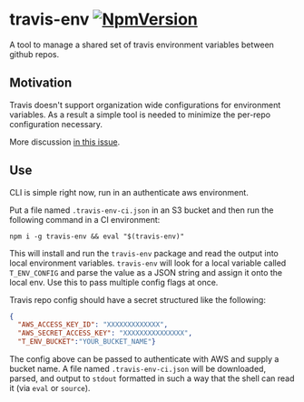 # travis-env [![NpmVersion](https://img.shields.io/npm/v/travis-env.svg)](https://www.npmjs.com/package/travis-env)

A tool to manage a shared set of travis environment variables between github repos.

## Motivation

Travis doesn't support organization wide configurations for environment variables. As a result a simple tool is needed to minimize the per-repo configuration necessary.

More discussion [in this issue](https://github.com/travis-ci/travis-ci/issues/2069).

## Use

CLI is simple right now, run in an authenticate aws environment.

Put a file named `.travis-env-ci.json` in an S3 bucket and then run the following command in a CI environment:

```
npm i -g travis-env && eval "$(travis-env)"
```

This will install and run the `travis-env` package and read the output into local environment variables. `travis-env` will look for a local variable called `T_ENV_CONFIG` and parse the value as a JSON string and assign it onto the local env. Use this to pass multiple config flags at once.

Travis repo config should have a secret structured like the following:

```json
{
  "AWS_ACCESS_KEY_ID": "XXXXXXXXXXXXX",
  "AWS_SECRET_ACCESS_KEY": "XXXXXXXXXXXXXXX",
  "T_ENV_BUCKET":"YOUR_BUCKET_NAME"}
```

The config above can be passed to authenticate with AWS and supply a bucket name. A file named `.travis-env-ci.json` will be downloaded, parsed, and output to `stdout` formatted in such a way that the shell can read it (via `eval` or `source`).
